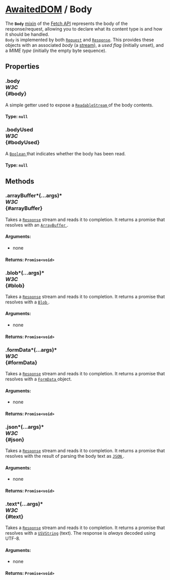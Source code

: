 # [AwaitedDOM](/docs/basic-interfaces/awaited-dom) <span>/</span> Body

<div class='overview'><span class="seoSummary">The <strong><code>Body</code></strong> <a href="/en-US/docs/Glossary/mixin">mixin</a> of the <a href="/en-US/docs/Web/API/Fetch_API">Fetch API</a> represents the body of the response/request, allowing you to declare what its content type is and how it should be handled.</span></div>

<div class='overview'><code>Body</code> is implemented by both <a href="/en-US/docs/Web/API/Request"><code>Request</code></a> and <a href="/en-US/docs/Web/API/Response"><code>Response</code></a>. This provides these objects with an associated <dfn>body</dfn> (a <a href="/en-US/docs/Web/API/Streams_API">stream</a>), a <dfn>used flag</dfn> (initially unset), and a <dfn>MIME type</dfn> (initially the empty byte sequence).</div>

## Properties

### .body <div class="specs"><i>W3C</i></div> {#body}

A simple getter used to expose a <a href="/en-US/docs/Web/API/ReadableStream"><code>ReadableStream</code>
</a> of the body contents.

#### **Type**: `null`

### .bodyUsed <div class="specs"><i>W3C</i></div> {#bodyUsed}

A <a href="/en-US/docs/Web/JavaScript/Reference/Global_Objects/Boolean"><code>Boolean</code>
</a> that indicates whether the body has been read.

#### **Type**: `null`

## Methods

### .arrayBuffer*(...args)* <div class="specs"><i>W3C</i></div> {#arrayBuffer}

Takes a <a href="/en-US/docs/Web/API/Response"><code>Response</code></a> stream and reads it to completion. It returns a promise that resolves with an <a href="/en-US/docs/Web/JavaScript/Reference/Global_Objects/ArrayBuffer"><code>ArrayBuffer</code>
</a>.

#### **Arguments**:


 - none

#### **Returns**: `Promise<void>`

### .blob*(...args)* <div class="specs"><i>W3C</i></div> {#blob}

Takes a <a href="/en-US/docs/Web/API/Response"><code>Response</code></a> stream and reads it to completion. It returns a promise that resolves with a <a href="/en-US/docs/Web/API/Blob"><code>Blob</code>
</a>.

#### **Arguments**:


 - none

#### **Returns**: `Promise<void>`

### .formData*(...args)* <div class="specs"><i>W3C</i></div> {#formData}

Takes a <a href="/en-US/docs/Web/API/Response"><code>Response</code></a> stream and reads it to completion. It returns a promise that resolves with a <a href="/en-US/docs/Web/API/FormData"><code>FormData</code>
</a> object.

#### **Arguments**:


 - none

#### **Returns**: `Promise<void>`

### .json*(...args)* <div class="specs"><i>W3C</i></div> {#json}

Takes a <a href="/en-US/docs/Web/API/Response"><code>Response</code></a> stream and reads it to completion. It returns a promise that resolves with the result of parsing the body text as <a href="/en-US/docs/Web/JavaScript/Reference/Global_Objects/JSON"><code>JSON</code>
</a>.

#### **Arguments**:


 - none

#### **Returns**: `Promise<void>`

### .text*(...args)* <div class="specs"><i>W3C</i></div> {#text}

Takes a <a href="/en-US/docs/Web/API/Response"><code>Response</code></a> stream and reads it to completion. It returns a promise that resolves with a <a href="/en-US/docs/Web/API/USVString"><code>USVString</code></a> (text). The response is <em>always
</em> decoded using UTF-8.

#### **Arguments**:


 - none

#### **Returns**: `Promise<void>`
